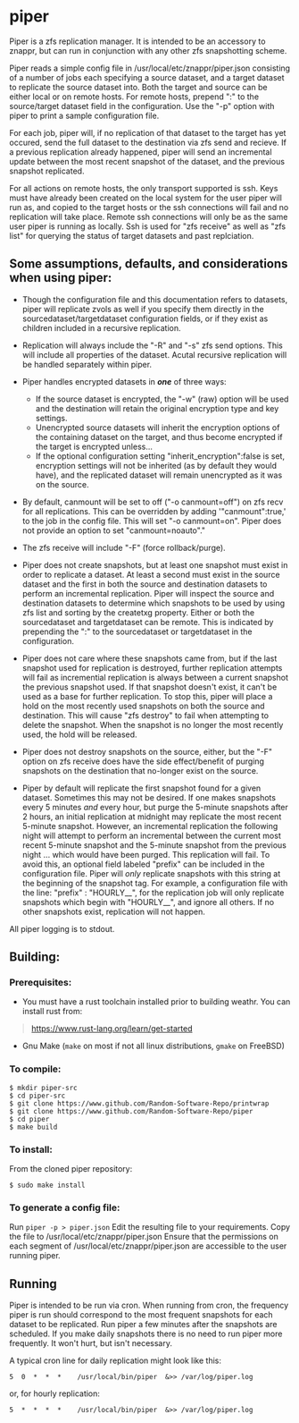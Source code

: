 # piper

Piper is a zfs replication manager. It is intended to be an accessory to 
znappr, but can run in conjunction with any other zfs snapshotting scheme.

Piper reads a simple config file in /usr/local/etc/znappr/piper.json 
consisting of a number of jobs each specifying a source dataset, and a 
target dataset to replicate the source dataset into. Both the target and 
source can be either local or on remote hosts. For remote hosts, prepend 
"<hostname>:" to the source/target dataset field in the configuration. Use
the "-p" option with piper to print a sample configuration file.

For each job, piper will, if no replication of that dataset to the target 
has yet occured, send the full dataset to the destination via zfs send and 
recieve. If a previous replication already happened, piper will send an 
incremental update between the most recent snapshot of the dataset, and the 
previous snapshot replicated.

For all actions on remote hosts, the only transport supported is ssh. Keys 
must have already been created on the local system for the user piper will 
run as, and copied to the target hosts or the ssh connections will fail and 
no replication will take place. Remote ssh connections will only be as the 
same user piper is running as locally. Ssh is used for "zfs receive" as well 
as "zfs list" for querying the status of target datasets and past replciation.


## Some assumptions, defaults, and considerations when using piper:

 - Though the configuration file and this documentation refers to datasets, piper will replicate zvols as well if you specify them directly in the sourcedataset/targetdataset configuration fields, or if they exist as children included in a recursive replication.
 - Replication will always include the "-R" and "-s" zfs send options. This will include all properties of the dataset. Acutal recursive replication will be handled separately within piper.
 - Piper handles encrypted datasets in ***one*** of three ways:

    * If the source dataset is encrypted, the "-w" (raw) option will be used and the destination will retain the original encryption type and key settings.
    * Unencrypted source datasets will inherit the encryption options of the containing dataset on the target, and thus become encrypted if the target is encrypted unless...
    * If the optional configuration setting "inherit_encryption":false is set, encryption settings will not be inherited (as by default they would have), and the replicated dataset will remain unencrypted as it was on the source.

 - By default, canmount will be set to off ("-o canmount=off") on zfs recv for all replications. This can be overridden by adding '\"canmount\":true,' to the job in the config file. This will set \"-o canmount=on\". Piper does not provide an option to set \"canmount=noauto\"."
 - The zfs receive will include "-F" (force rollback/purge).
 - Piper does not create snapshots, but at least one snapshot must exist in order to replicate a dataset. At least a second must exist in the source dataset and the first in both the source and destination datasets to perform an incremental replication. Piper will inspect the source and destination datasets to determine which snapshots to be used by using zfs list and sorting by the createtxg property. Either or both the sourcedataset and targetdataset can be remote. This is indicated by prepending the "<hostname>:" to the sourcedataset or targetdataset in the configuration.
 - Piper does not care where these snapshots came from, but if the last snapshot used for replication is destroyed, further replication attempts will fail as incremential replication is always between a current snapshot the previous snapshot used. If that snapshot doesn't exist, it can't be used as a base for further replication. To stop this, piper will place a hold on the most recently used snapshots on both the source and destination. This will cause "zfs destroy" to fail when attempting to delete the snapshot. When the snapshot is no longer the most recently used, the hold will be released.
 - Piper does not destroy snapshots on the source, either, but the "-F" option on zfs receive does have the side effect/benefit of purging snapshots on the destination that no-longer exist on the source.
 - Piper by default will replicate the first snapshot found for a given dataset. Sometimes this may not be desired. If one makes snapshots every 5 minutes *and* every hour, but purge the 5-minute snapshots after 2 hours, an initial replication at midnight may replicate the most recent 5-minute snapshot. However, an incremental replication the following night will attempt to perform an incremental between the current most recent 5-minute snapshot and the 5-minute snapshot from the previous night ... which would have been purged. This replication will fail. To avoid this, an optional field labeled "prefix" can be included in the configuration file. Piper will *only* replicate snapshots with this string at the beginning of the snapshot tag. For example, a configuration file with the line:
                   "prefix" : "HOURLY__",
             for the replication job will only replicate snapshots which begin with "HOURLY__", and ignore all others. If no other snapshots exist, replication will not happen.




All piper logging is to stdout.

## Building:

### Prerequisites:

-  You must have a rust toolchain installed prior to building weathr. You can install rust from:

> https://www.rust-lang.org/learn/get-started

-  Gnu Make (`make` on most if not all linux distributions, `gmake` on FreeBSD)

### To compile:

```
$ mkdir piper-src
$ cd piper-src
$ git clone https://www.github.com/Random-Software-Repo/printwrap
$ git clone https://www.github.com/Random-Software-Repo/piper
$ cd piper
$ make build
````

### To install:

From the cloned piper repository:

```
$ sudo make install
````

### To generate a config file:

  Run `piper -p > piper.json`
  Edit the resulting file to your requirements.
  Copy the file to /usr/local/etc/znappr/piper.json
  Ensure that the permissions on each segment of 
  /usr/local/etc/znappr/piper.json are accessible to the user running piper.

## Running

Piper is intended to be run via cron. When running from cron, the frequency 
piper is run should correspond to the most frequent snapshots for each 
dataset to be replicated. Run piper a few minutes after the snapshots are 
scheduled. If you make daily snapshots there is no need to run piper more 
frequently. It won't hurt, but isn't necessary. 

A typical cron line for daily replication might look like this:
```
5  0  *  *  *    /usr/local/bin/piper  &>> /var/log/piper.log
```
or, for hourly replication:
```
5  *  *  *  *    /usr/local/bin/piper  &>> /var/log/piper.log
```